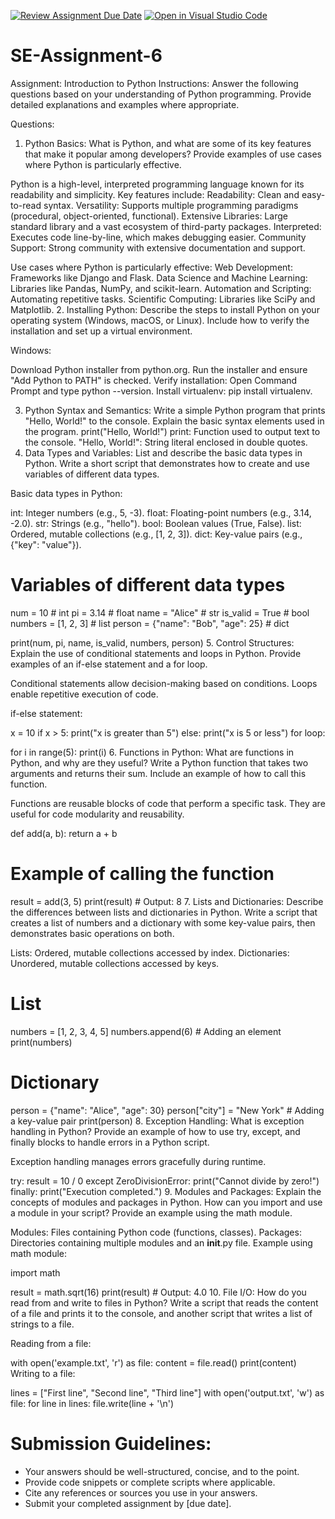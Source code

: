 [![Review Assignment Due Date](https://classroom.github.com/assets/deadline-readme-button-24ddc0f5d75046c5622901739e7c5dd533143b0c8e959d652212380cedb1ea36.svg)](https://classroom.github.com/a/WfNmjXUk)
[![Open in Visual Studio Code](https://classroom.github.com/assets/open-in-vscode-718a45dd9cf7e7f842a935f5ebbe5719a5e09af4491e668f4dbf3b35d5cca122.svg)](https://classroom.github.com/online_ide?assignment_repo_id=15243360&assignment_repo_type=AssignmentRepo)
# SE-Assignment-6
 Assignment: Introduction to Python
Instructions:
Answer the following questions based on your understanding of Python programming. Provide detailed explanations and examples where appropriate.

 Questions:

1. Python Basics:
What is Python, and what are some of its key features that make it popular among developers? Provide examples of use cases where Python is particularly effective.

Python is a high-level, interpreted programming language known for its readability and simplicity. 
Key features include:
Readability: Clean and easy-to-read syntax.
Versatility: Supports multiple programming paradigms (procedural, object-oriented, functional).
Extensive Libraries: Large standard library and a vast ecosystem of third-party packages.
Interpreted: Executes code line-by-line, which makes debugging easier.
Community Support: Strong community with extensive documentation and support.

Use cases where Python is particularly effective:
Web Development: Frameworks like Django and Flask.
Data Science and Machine Learning: Libraries like Pandas, NumPy, and scikit-learn.
Automation and Scripting: Automating repetitive tasks.
Scientific Computing: Libraries like SciPy and Matplotlib.
2. Installing Python:
Describe the steps to install Python on your operating system (Windows, macOS, or Linux). Include how to verify the installation and set up a virtual environment.

Windows:

Download Python installer from python.org.
Run the installer and ensure "Add Python to PATH" is checked.
Verify installation: Open Command Prompt and type python --version.
Install virtualenv: pip install virtualenv.

3. Python Syntax and Semantics:
Write a simple Python program that prints "Hello, World!" to the console. Explain the basic syntax elements used in the program.
print("Hello, World!")
print: Function used to output text to the console.
"Hello, World!": String literal enclosed in double quotes.
4. Data Types and Variables:
List and describe the basic data types in Python. Write a short script that demonstrates how to create and use variables of different data types.

Basic data types in Python:

int: Integer numbers (e.g., 5, -3).
float: Floating-point numbers (e.g., 3.14, -2.0).
str: Strings (e.g., "hello").
bool: Boolean values (True, False).
list: Ordered, mutable collections (e.g., [1, 2, 3]).
dict: Key-value pairs (e.g., {"key": "value"}).

# Variables of different data types
num = 10           # int
pi = 3.14          # float
name = "Alice"     # str
is_valid = True    # bool
numbers = [1, 2, 3]  # list
person = {"name": "Bob", "age": 25}  # dict

print(num, pi, name, is_valid, numbers, person)
5. Control Structures:
Explain the use of conditional statements and loops in Python. Provide examples of an if-else statement and a for loop.

Conditional statements allow decision-making based on conditions. Loops enable repetitive execution of code.

if-else statement:

x = 10
if x > 5:
    print("x is greater than 5")
else:
    print("x is 5 or less")
for loop:

for i in range(5):
    print(i)
6. Functions in Python:
What are functions in Python, and why are they useful? Write a Python function that takes two arguments and returns their sum. Include an example of how to call this function.

Functions are reusable blocks of code that perform a specific task. They are useful for code modularity and reusability.

def add(a, b):
    return a + b

# Example of calling the function
result = add(3, 5)
print(result)  # Output: 8
7. Lists and Dictionaries:
Describe the differences between lists and dictionaries in Python. Write a script that creates a list of numbers and a dictionary with some key-value pairs, then demonstrates basic operations on both.

Lists: Ordered, mutable collections accessed by index.
Dictionaries: Unordered, mutable collections accessed by keys.

# List
numbers = [1, 2, 3, 4, 5]
numbers.append(6)  # Adding an element
print(numbers)

# Dictionary
person = {"name": "Alice", "age": 30}
person["city"] = "New York"  # Adding a key-value pair
print(person)
8. Exception Handling:
What is exception handling in Python? Provide an example of how to use try, except, and finally blocks to handle errors in a Python script.

Exception handling manages errors gracefully during runtime.

try:
    result = 10 / 0
except ZeroDivisionError:
    print("Cannot divide by zero!")
finally:
    print("Execution completed.")
9. Modules and Packages:
Explain the concepts of modules and packages in Python. How can you import and use a module in your script? Provide an example using the math module.

Modules: Files containing Python code (functions, classes).
Packages: Directories containing multiple modules and an __init__.py file.
Example using math module:

import math

result = math.sqrt(16)
print(result)  # Output: 4.0
10. File I/O:
How do you read from and write to files in Python? Write a script that reads the content of a file and prints it to the console, and another script that writes a list of strings to a file.

Reading from a file:

with open('example.txt', 'r') as file:
    content = file.read()
    print(content)
Writing to a file:

lines = ["First line", "Second line", "Third line"]
with open('output.txt', 'w') as file:
    for line in lines:
        file.write(line + '\n')


# Submission Guidelines:
- Your answers should be well-structured, concise, and to the point.
- Provide code snippets or complete scripts where applicable.
- Cite any references or sources you use in your answers.
- Submit your completed assignment by [due date].


